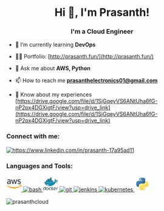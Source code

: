 <h1 align="center">Hi 👋, I'm Prasanth!</h1>
<h3 align="center">I'm a Cloud Engineer</h3>

- 🌱 I’m currently learning **DevOps**

- 👨‍💻 Portfolio: [http://prasanth.fun/](http://prasanth.fun/)

- 💬 Ask me about **AWS, Python**

- 📫 How to reach me **prasanthelectronics01@gmail.com**

- 📄 Know about my experiences [https://drive.google.com/file/d/1SjGqeyVS6ANtUha6fG-nP2px4DGXigtF/view?usp=drive_link](https://drive.google.com/file/d/1SjGqeyVS6ANtUha6fG-nP2px4DGXigtF/view?usp=drive_link)

<h3 align="left">Connect with me:</h3>
<p align="left">
<a href="https://www.linkedin.com/in/prasanth-17a95ad11/" target="blank"><img align="center" src="https://raw.githubusercontent.com/rahuldkjain/github-profile-readme-generator/master/src/images/icons/Social/linked-in-alt.svg" alt="https://www.linkedin.com/in/prasanth-17a95ad11" height="30" width="40" /></a>
</p>

<h3 align="left">Languages and Tools:</h3>
<p align="left"> <a href="https://aws.amazon.com" target="_blank" rel="noreferrer"> <img src="https://raw.githubusercontent.com/devicons/devicon/master/icons/amazonwebservices/amazonwebservices-original-wordmark.svg" alt="aws" width="40" height="40"/> </a> <a href="https://www.gnu.org/software/bash/" target="_blank" rel="noreferrer"> <img src="https://www.vectorlogo.zone/logos/gnu_bash/gnu_bash-icon.svg" alt="bash" width="40" height="40"/> </a> <a href="https://www.docker.com/" target="_blank" rel="noreferrer"> <img src="https://raw.githubusercontent.com/devicons/devicon/master/icons/docker/docker-original-wordmark.svg" alt="docker" width="40" height="40"/> </a> <a href="https://git-scm.com/" target="_blank" rel="noreferrer"> <img src="https://www.vectorlogo.zone/logos/git-scm/git-scm-icon.svg" alt="git" width="40" height="40"/> </a> <a href="https://www.jenkins.io" target="_blank" rel="noreferrer"> <img src="https://www.vectorlogo.zone/logos/jenkins/jenkins-icon.svg" alt="jenkins" width="40" height="40"/> </a> <a href="https://kubernetes.io" target="_blank" rel="noreferrer"> <img src="https://www.vectorlogo.zone/logos/kubernetes/kubernetes-icon.svg" alt="kubernetes" width="40" height="40"/> </a> <a href="https://www.python.org" target="_blank" rel="noreferrer"> <img src="https://raw.githubusercontent.com/devicons/devicon/master/icons/python/python-original.svg" alt="python" width="40" height="40"/> </a> </p>

<p><img align="center" src="https://github-readme-stats.vercel.app/api/top-langs?username=prasanthcloud&show_icons=true&locale=en&layout=compact" alt="prasanthcloud" /></p>
